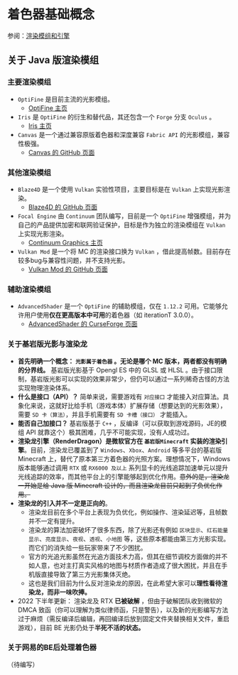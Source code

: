 # 着色器基础概念

参阅：[渲染模组和引擎](terms.md#渲染模组和引擎)

## 关于 Java 版渲染模组

### 主要渲染模组

- `OptiFine` 是目前主流的光影模组。
  - [OptiFine 主页](https://www.optifine.net/home)
- `Iris` 是 `OptiFine` 的衍生和替代品，其还包含一个 `Forge` 分支 `Oculus` 。
  - [Iris 主页](https://irisshaders.net/)
- `Canvas` 是一个通过兼容原版着色器和深度兼容 `Fabric API` 的光影模组，兼容性极强。
  - [Canvas 的 GitHub 页面](https://github.com/vram-guild/canvas)

### 其他渲染模组

- `Blaze4D` 是一个使用 `Vulkan` 实验性项目，主要目标是在 `Vulkan` 上实现光影渲染。
  - [Blaze4D 的 GitHub 页面](https://github.com/KilnGraphics/Blaze4D)
- `Focal Engine` 由 `Continuum` 团队编写，目前是一个 `OptiFine` 增强模组，并为自己的产品提供加密和联网验证保护，目标是作为独立的渲染模组在 `Vulkan` 上实现光影渲染。
  - [Continuum Graphics 主页](https://continuum.graphics/)
- `Vulkan Mod` 是一个将 MC 的渲染接口换为 `Vulkan` ，借此提高帧数。目前存在较多bug与兼容性问题，并不支持光影。
  - [Vulkan Mod 的 GitHub 页面](https://github.com/xCollateral/VulkanMod)

### 辅助渲染模组

- `AdvancedShader` 是一个 `OptiFine` 的辅助模组，仅在 `1.12.2` 可用。它能够允许用户使用**仅在更高版本中可用**的着色器（如 iterationT 3.0.0）。
  - [AdvancedShader 的 CurseForge 页面](https://www.curseforge.com/minecraft/mc-mods/advancedshader)

### 关于基岩版光影与渲染龙

- **首先明确一个概念： `光影属于着色器` 。无论是哪个 MC 版本，两者都没有明确的分界线。** 基岩版光影基于 Opengl ES 中的 GLSL 或 HLSL 。由于接口限制，基岩版光影可以实现的效果非常少，但仍可以通过一系列稀奇古怪的方法实现物理渲染体系。
- **什么是接口（API）？** 简单来说，需要游戏有 `对应接口` 才能接入对应算法。具象化来说，这就好比给手机（游戏本体）扩展存储（想要达到的光影效果），需要 `SD 卡（算法）`，并且手机需要有  `SD 卡槽（接口）` 才能插入。
- **能否自己加接口？** 基岩版基于 `C++` ，反编译（可以获取到游戏源码，JE的模组 API 就靠这个）极其困难，几乎不可能实现，没有人成功过。
- **渲染龙引擎（RenderDragon）是微软官方在 `基岩版Minecraft` 实装的渲染引擎**。目前，渲染龙已覆盖到了 `Windows`、`Xbox`、`Android` 等多平台的基岩版 Minecraft 上，替代了原本第三方着色器的光照方案。理想情况下，Windows版本能够通过调用 `RTX` 或 `RX6000 及以上` 系列显卡的光线追踪加速单元以提升光线追踪的效率，而其他平台上的引擎能够起到优化作用。~~意外的是，渲染龙一开始是给 Java 版 Minecraft 设计的，而且渲染龙目前只起到了负优化作用。~~
- **渲染龙的引入并不一定是正向的**。
  - 渲染龙目前在多个平台上表现为负优化，例如操作、渲染延迟等，且帧数并不一定有提升。
  - 渲染龙的算法加密破坏了很多东西，除了光影还有例如 `区块显示`、`红石能量显示`、`亮度显示`、`夜视`、`透视`、`小地图` 等，这些原本都能由第三方光影实现。而它们的消失给一些玩家带来了不少困扰。
  - 官方的光追光影虽然在光追方面技术力高，但其在细节调校方面做的并不如人意，也对主打真实风格的地图与材质作者造成了很大困扰，并且在手机版直接导致了第三方光影集体灭绝。
  - 这也是我们目前为什么反对渲染龙的原因，在此希望大家可以**理性看待渲染龙，而非一味吹捧。**
- 2022 下半年更新： 渲染龙及 RTX **已被破解** ，但由于破解团队收到微软的 DMCA 致函（你可以理解为类似律师函，只是警告），以及新的光影编写方法过于麻烦（需反编译后编辑，再回编译后放到固定文件夹替换相关文件，重启游戏），目前 BE 光影仍处于**半死不活的状态。**

### 关于网易的BE后处理着色器

（待编写）
